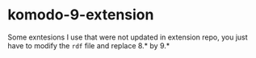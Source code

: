 # komodo-9-extension
Some exntesions I use that were not updated in extension repo, you just have to modify the `rdf` file and replace 8.* by 9.*
